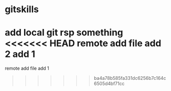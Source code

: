# gitskills
add local git rsp something
<<<<<<< HEAD
remote add file add 2 add 1
=======
remote add file add 1
>>>>>>> ba4a78b585fa331dc6256b7c164c6505d4bf71cc
